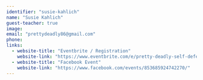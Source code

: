 ```yaml
---
identifier: "susie-kahlich"
name: "Susie Kahlich"
guest-teacher: true
image:
email: "prettydeadly86@gmail.com"
phone:
links:
  - website-title: "Eventbrite / Registration"
    website-link: "https://www.eventbrite.com/e/pretty-deadly-self-defense-workshop-tickets-24615703231"
  - website-title: "Facebook Event"
    website-link: "https://www.facebook.com/events/853685924742270/"
---
```

